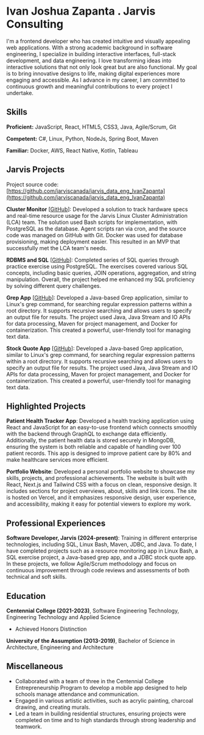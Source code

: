 # Ivan Joshua Zapanta . Jarvis Consulting

I'm a frontend developer who has created intuitive and visually appealing web applications. With a strong academic background in software engineering, I specialize in building interactive interfaces, full-stack development, and data engineering. I love transforming ideas into interactive solutions that not only look great but are also functional. My goal is to bring innovative designs to life, making digital experiences more engaging and accessible. As I advance in my career, I am committed to continuous growth and meaningful contributions to every project I undertake.

## Skills

**Proficient:** JavaScript, React, HTML5, CSS3, Java, Agile/Scrum, Git

**Competent:** C#, Linux, Python, NodeJs, Spring Boot, Maven

**Familiar:** Docker, AWS, React Native, Kotlin, Tableau

## Jarvis Projects

Project source code: [https://github.com/jarviscanada/jarvis_data_eng_IvanZapanta](https://github.com/jarviscanada/jarvis_data_eng_IvanZapanta)


**Cluster Monitor** [[GitHub](https://github.com/jarviscanada/jarvis_data_eng_IvanZapanta/tree/masterhttps://github.com/jarviscanada/jarvis_data_eng_IvanZapanta/tree/develop/linux_sql)]: Developed a solution to track hardware specs and real-time resource usage for the Jarvis Linux Cluster Administration (LCA) team. The solution used Bash scripts for implementation, with PostgreSQL as the database. Agent scripts ran via cron, and the source code was managed on GitHub with Git. Docker was used for database provisioning, making deployment easier. This resulted in an MVP that successfully met the LCA team's needs.

**RDBMS and SQL** [[GitHub](https://github.com/jarviscanada/jarvis_data_eng_IvanZapanta/tree/masterhttps://github.com/jarviscanada/jarvis_data_eng_IvanZapanta/tree/develop/sql)]: Completed series of SQL queries through practice exercise using PostgreSQL. The exercises covered various SQL concepts, including basic queries, JOIN operations, aggregation, and string manipulation. Overall, the project helped me enhanced my SQL proficiency by solving different query challenges.

**Grep App** [[GitHub](https://github.com/jarviscanada/jarvis_data_eng_IvanZapanta/tree/masterhttps://github.com/jarviscanada/jarvis_data_eng_IvanZapanta/tree/develop/core_java/grep)]: Developed a Java-based Grep application, similar to Linux's grep command, for searching regular expression patterns within a root directory. It supports recursive searching and allows users to specify an output file for results. The project used Java, Java Stream and IO APIs for data processing, Maven for project management, and Docker for containerization. This created a powerful, user-friendly tool for managing text data.

**Stock Quote App** [[GitHub](https://github.com/jarviscanada/jarvis_data_eng_IvanZapanta/tree/masterhttps://github.com/jarviscanada/jarvis_data_eng_IvanZapanta/tree/develop/core_java/jdbc)]: Developed a Java-based Grep application, similar to Linux's grep command, for searching regular expression patterns within a root directory. It supports recursive searching and allows users to specify an output file for results. The project used Java, Java Stream and IO APIs for data processing, Maven for project management, and Docker for containerization. This created a powerful, user-friendly tool for managing text data.


## Highlighted Projects
**Patient Health Tracker App**: Developed a health tracking application using React and JavaScript for an easy-to-use frontend which connects smoothly with the backend through GraphQL to exchange data efficiently. Additionally, the patient health data is stored securely in MongoDB, ensuring the system is both reliable and capable of handling over 100 patient records. This app is designed to improve patient care by 80% and make healthcare services more efficient.

**Portfolio Website**: Developed a personal portfolio website to showcase my skills, projects, and professional achievements. The website is built with React, Next.js and Tailwind CSS with a focus on clean, responsive design. It includes sections for project overviews, about, skills and link icons. The site is hosted on Vercel, and it emphasizes responsive design, user experience, and accessibility, making it easy for potential viewers to explore my work.


## Professional Experiences

**Software Developer, Jarvis (2024-present)**: Training in different enterprise technologies, including SQL, Linux Bash, Maven, JDBC, and Java. To date, I have completed projects such as a resource monitoring app in Linux Bash, a SQL exercise project, a Java-based grep app, and a JDBC stock quote app. In these projects, we follow Agile/Scrum methodology and focus on continuous improvement through code reviews and assessments of both technical and soft skills.


## Education
**Centennial College (2021-2023)**, Software Engineering Technology, Engineering Technology and Applied Science
- Achieved Honors Distinction

**University of the Assumption (2013-2019)**, Bachelor of Science in Architecture, Engineering and Architecture


## Miscellaneous
- Collaborated with a team of three in the Centennial College Entrepreneurship Program to develop a mobile app designed to help schools manage attendance and communication.
- Engaged in various artistic activities, such as acrylic painting, charcoal drawing, and creating murals.
- Led a team in building residential structures, ensuring projects were completed on time and to high standards through strong leadership and teamwork.
